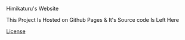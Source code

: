 Himikaturu's Website 

This Project Is Hosted on Github Pages & It's Source code Is Left Here

[License](https://github.com/Himikat9/alisyus.xyz/blob/main/LICENSE)